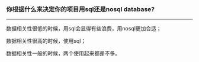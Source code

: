 ### 你根据什么来决定你的项目用sql还是nosql database?

------

数据相关性很低的时候，用sql会显得有些浪费，用nosql更加合适；

数据相关性很高的时候，使用sql；

数据相关性一般的时候，两个使用起来都差不多。